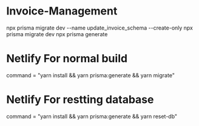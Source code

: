 # Invoice-Management


npx prisma migrate dev --name update_invoice_schema --create-only
npx prisma migrate dev
npx prisma generate
 

# Netlify For normal build
  command = "yarn install && yarn prisma:generate && yarn migrate"


# Netlify For restting database
  command = "yarn install && yarn prisma:generate && yarn reset-db"
